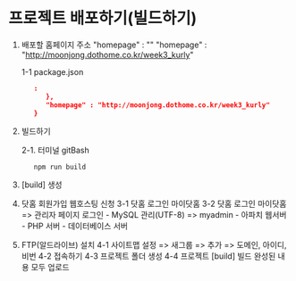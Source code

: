 # 프로젝트 배포하기(빌드하기)

1. 배포할 홈페이지 주소
   "homepage" : ""
   "homepage" : "http://moonjong.dothome.co.kr/week3_kurly"

   1-1 package.json

   ```JSON
      :
         },
         "homepage" : "http://moonjong.dothome.co.kr/week3_kurly"   
      }
   ```

2. 빌드하기

   2-1. 터미널 gitBash

   ```JS
      npm run build

   ```
3. [build] 생성


4. 닷홈 회원가입 웹호스팅 신청
    3-1 닷홈 로그인 마이닷홈
    3-2 닷홈 로그인 마이닷홈  => 관리자 페이지 로그인
        - MySQL 관리(UTF-8)  => myadmin
        - 아파치 웹서버
        - PHP 서버
        - 데이터베이스 서버


5. FTP(알드라이브) 설치 
    4-1 사이트맵 설정 
      => 새그룹 => 추가 => 도메인, 아이디, 비번
    4-2 접속하기
    4-3 프로젝트 폴더 생성
    4-4 프로젝트 [build] 빌드 완성된 내용 모두 업로드